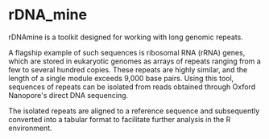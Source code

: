 # rDNA_mine
rDNAmine is a toolkit designed for working with long genomic repeats. 

A flagship example of such sequences is ribosomal RNA (rRNA) genes, which are stored in eukaryotic genomes as arrays of repeats ranging from a few to several hundred copies. These repeats are highly similar, and the length of a single module exceeds 9,000 base pairs. Using this tool, sequences of repeats can be isolated from reads obtained through Oxford Nanopore's direct DNA sequencing. 

The isolated repeats are aligned to a reference sequence and subsequently converted into a tabular format to facilitate further analysis in the R environment.

